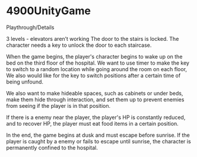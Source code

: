 # 4900UnityGame
Playthrough/Details

3 levels - elevators aren’t working
The door to the stairs is locked. The character needs a key to unlock the door to each staircase.

When the game begins, the player's character begins to wake up on the bed on the third floor of the hospital. We want to use timer to make the key to switch to a random location while going around the room on each floor, We also would like for the key to switch positions after a certain time of being unfound.

We also want to make hideable spaces, such as cabinets or under beds, make them hide through interaction, and set them up to prevent enemies from seeing if the player is in that position.

If there is a enemy near the player, the player's HP is constantly reduced, and to recover HP, the player must eat food items in a certain position.

In the end, the game begins at dusk and must escape before sunrise. If the player is caught by a enemy or fails to escape until sunrise, the character is permanently confined to the hospital.


